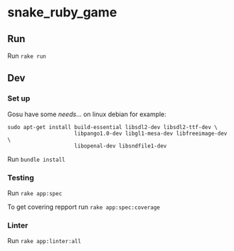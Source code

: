 # snake_ruby_game

## Run
Run `rake run`

## Dev
### Set up
Gosu have some _needs_... on linux debian for example:
```shell
sudo apt-get install build-essential libsdl2-dev libsdl2-ttf-dev \
                     libpango1.0-dev libgl1-mesa-dev libfreeimage-dev \
                     libopenal-dev libsndfile1-dev
```

Run `bundle install`

### Testing
Run `rake app:spec`

To get covering repport run `rake app:spec:coverage`

### Linter
Run `rake app:linter:all`
